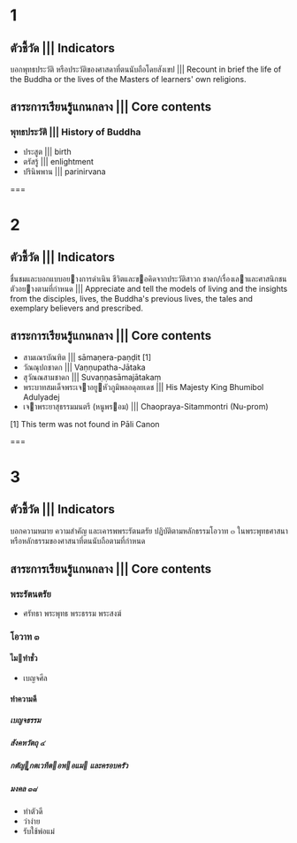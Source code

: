 # 1

## ตัวชี้วัด ||| Indicators

บอกพุทธประวัติ หรือประวัติของศาสดาที่ตนนับถือโดยสังเขป ||| Recount in brief the life of
the Buddha or the lives of the Masters of learners' own religions.

## สาระการเรียนรู้แกนกลาง ||| Core contents
### พุทธประวัติ ||| History of Buddha
* ประสูต ||| birth
* ตรัสรู้ ||| enlightment
* ปรินิพพาน ||| parinirvana

===

# 2

## ตัวชี้วัด ||| Indicators
ชื่นชมและบอกแบบอยางการดําเนิน ชีวิตและขอคิดจากประวัติสาวก ชาดก/เรื่องเลาและศาสนิกชนตัวอยางตามที่กําหนด ||| Appreciate and tell the models of living and the insights from the disciples, lives, the Buddha's previous lives, the tales and exemplary believers and prescribed.

## สาระการเรียนรู้แกนกลาง ||| Core contents
* สามเณรบัณฑิต ||| sāmaṇera-paṇḍit [1]
* วัณณุปถชาดก ||| Vaṇṇupatha-Jātaka
* สุวัณณสามชาดก ||| Suvaṇṇasāmajātakaṃ
* พระบาทสมเด็จพระเจาอยูหัวภูมิพลอดุลยเดช ||| His Majesty King Bhumibol Adulyadej
* เจาพระยาสุธรรมมนตรี (หนูพรอม) ||| Chaopraya-Sitammontri (Nu-prom)

[1] This term was not found in Pāli Canon

===

# 3

## ตัวชี้วัด ||| Indicators
บอกความหมาย ความสําคัญ และเคารพพระรัตนตรัย ปฏิบัติตามหลักธรรมโอวาท ๓ ในพระพุทธศาสนา หรือหลักธรรมของศาสนาที่ตนนับถือตามที่กำหนด

## สาระการเรียนรู้แกนกลาง ||| Core contents
### พระรัตนตรัย
* ศรัทธา พระพุทธ พระธรรม พระสงฆ์
### โอวาท ๓
#### ไมทําชั่ว
* เบญจศีล
#### ทําความดี
##### เบญจธรรม
##### สังคหวัตถุ ๔
##### กตัญูกตเวทีตอพอแม และครอบครัว
##### มงคล ๓๘
* ทําตัวดี
* ว่าง่าย
* รับใช้พ่อแม่